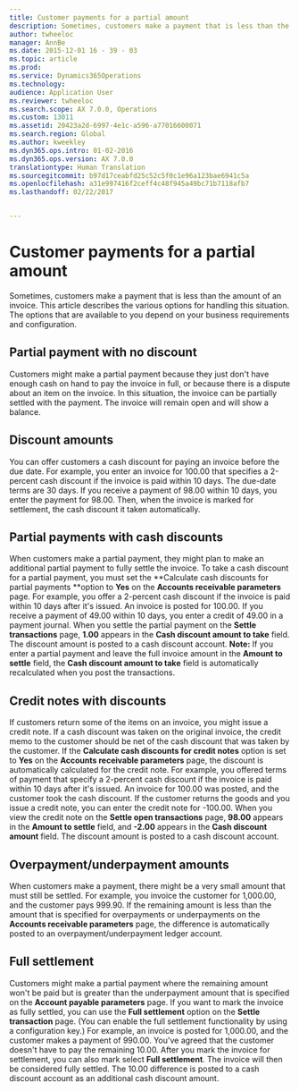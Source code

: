 ```yaml
---
title: Customer payments for a partial amount
description: Sometimes, customers make a payment that is less than the amount of an invoice. This article describes the various options for handling this situation. The options that are available to you depend on your business requirements and configuration.
author: twheeloc
manager: AnnBe
ms.date: 2015-12-01 16 - 39 - 03
ms.topic: article
ms.prod: 
ms.service: Dynamics365Operations
ms.technology: 
audience: Application User
ms.reviewer: twheeloc
ms.search.scope: AX 7.0.0, Operations
ms.custom: 13011
ms.assetid: 20423a2d-6997-4e1c-a596-a77016600071
ms.search.region: Global
ms.author: kweekley
ms.dyn365.ops.intro: 01-02-2016
ms.dyn365.ops.version: AX 7.0.0
translationtype: Human Translation
ms.sourcegitcommit: b97d17ceabfd25c52c5f0c1e96a123bae6941c5a
ms.openlocfilehash: a31e997416f2ceff4c48f945a49bc71b7118afb7
ms.lasthandoff: 02/22/2017


---
```


# <a name="customer-payments-for-a-partial-amount"></a>Customer payments for a partial amount

Sometimes, customers make a payment that is less than the amount of an invoice. This article describes the various options for handling this situation. The options that are available to you depend on your business requirements and configuration.

<a name="partial-payment-with-no-discount"></a>Partial payment with no discount
--------------------------------

Customers might make a partial payment because they just don't have enough cash on hand to pay the invoice in full, or because there is a dispute about an item on the invoice. In this situation, the invoice can be partially settled with the payment. The invoice will remain open and will show a balance.

## <a name="discount-amounts"></a>Discount amounts
You can offer customers a cash discount for paying an invoice before the due date. For example, you enter an invoice for 100.00 that specifies a 2-percent cash discount if the invoice is paid within 10 days. The due-date terms are 30 days. If you receive a payment of 98.00 within 10 days, you enter the payment for 98.00. Then, when the invoice is marked for settlement, the cash discount it taken automatically.

## <a name="partial-payments-with-cash-discounts"></a>Partial payments with cash discounts
When customers make a partial payment, they might plan to make an additional partial payment to fully settle the invoice. To take a cash discount for a partial payment, you must set the **Calculate cash discounts for partial payments **option to **Yes** on the **Accounts receivable parameters** page. For example, you offer a 2-percent cash discount if the invoice is paid within 10 days after it's issued. An invoice is posted for 100.00. If you receive a payment of 49.00 within 10 days, you enter a credit of 49.00 in a payment journal. When you settle the partial payment on the **Settle transactions** page, **1.00** appears in the **Cash discount amount to take** field. The discount amount is posted to a cash discount account. **Note:** If you enter a partial payment and leave the full invoice amount in the **Amount to settle** field, the **Cash discount amount to take** field is automatically recalculated when you post the transactions.

## <a name="credit-notes-with-discounts"></a>Credit notes with discounts
If customers return some of the items on an invoice, you might issue a credit note. If a cash discount was taken on the original invoice, the credit memo to the customer should be net of the cash discount that was taken by the customer. If the **Calculate cash discounts for credit notes** option is set to **Yes** on the **Accounts receivable parameters** page, the discount is automatically calculated for the credit note. For example, you offered terms of payment that specify a 2-percent cash discount if the invoice is paid within 10 days after it's issued. An invoice for 100.00 was posted, and the customer took the cash discount. If the customer returns the goods and you issue a credit note, you can enter the credit note for -100.00. When you view the credit note on the **Settle open transactions** page, **98.00** appears in the **Amount to settle** field, and **-2.00** appears in the **Cash discount amount** field. The discount amount is posted to a cash discount account.

## <a name="overpaymentunderpayment-amounts"></a>Overpayment/underpayment amounts
When customers make a payment, there might be a very small amount that must still be settled. For example, you invoice the customer for 1,000.00, and the customer pays 999.90. If the remaining amount is less than the amount that is specified for overpayments or underpayments on the **Accounts receivable parameters** page, the difference is automatically posted to an overpayment/underpayment ledger account.

## <a name="full-settlement"></a>Full settlement
Customers might make a partial payment where the remaining amount won't be paid but is greater than the underpayment amount that is specified on the **Account payable parameters** page. If you want to mark the invoice as fully settled, you can use the **Full settlement** option on the **Settle transaction** page. (You can enable the full settlement functionality by using a configuration key.) For example, an invoice is posted for 1,000.00, and the customer makes a payment of 990.00. You've agreed that the customer doesn't have to pay the remaining 10.00. After you mark the invoice for settlement, you can also mark select **Full settlement**. The invoice will then be considered fully settled. The 10.00 difference is posted to a cash discount account as an additional cash discount amount.


